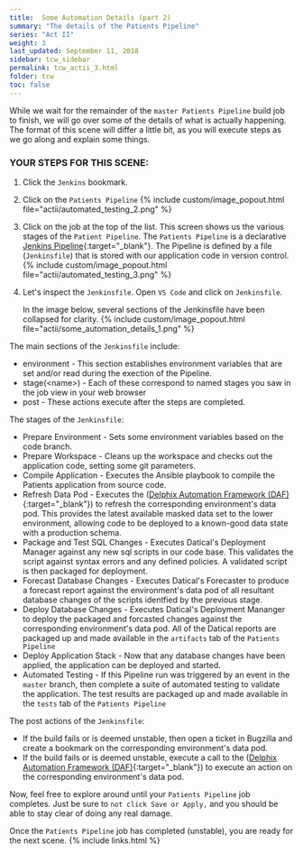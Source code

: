 ```yaml
---
title:  Some Automation Details (part 2)
summary: "The details of the Patients Pipeline"
series: "Act II"
weight: 3
last_updated: September 11, 2018
sidebar: tcw_sidebar
permalink: tcw_actii_3.html
folder: tcw
toc: false
---
```


While we wait for the remainder of the `master Patients Pipeline` build job to finish, we will go over some of the details of what is actually happening.
The format of this scene will differ a little bit, as you will execute steps as we go along and explain some things.

### YOUR STEPS FOR THIS SCENE:
1. Click the `Jenkins` bookmark. 
2. Click on the `Patients Pipeline`
   {% include custom/image_popout.html file="actii/automated_testing_2.png" %}
3. Click on the job at the top of the list.
This screen shows us the various stages of the `Patient Pipeline`.
The `Patients Pipeline` is a declarative [Jenkins Pipeline](https://jenkins.io/doc/book/pipeline/){:target="_blank"}.
The Pipeline is defined by a file (`Jenkinsfile`) that is stored with our application code in version control.
   {% include custom/image_popout.html file="actii/automated_testing_3.png" %}
4. Let's inspect the `Jenkinsfile`. Open `VS Code` and click on `Jenkinsfile`.
   
   In the image below, several sections of the Jenkinsfile have been collapsed for clarity.
   {% include custom/image_popout.html file="actii/some_automation_details_1.png" %}

The main sections of the `Jenkinsfile` include:

* environment - This section establishes environment variables that are set and/or read during the exection of the Pipeline.
* stage(&lt;name&gt;) - Each of these correspond to named stages you saw in the job view in your web browser 
* post - These actions execute after the steps are completed.

The stages of the `Jenkinsfile`:
* Prepare Environment - Sets some environment variables based on the code branch.
* Prepare Workspace - Cleans up the workspace and checks out the application code, setting some git parameters.
* Compile Application - Executes the Ansible playbook to compile the Patients application from source code.
* Refresh Data Pod - Executes the ([Delphix Automation Framework (DAF)](https://github.com/delphix/automation-framework){:target="_blank"}) to refresh the corresponding environment's data pod.
This provides the latest available masked data set to the lower environment, allowing code to be deployed to a known-good data state with a production schema.
* Package and Test SQL Changes - Executes Datical's Deployment Manager against any new sql scripts in our code base.
This validates the script against syntax errors and any defined policies. A validated script is then packaged for deployment.
* Forecast Database Changes - Executes Datical's Forecaster to produce a forecast report against the environment's data pod of all resultant database changes of the scripts identfied by the previous stage.
* Deploy Database Changes - Executes Datical's Deployment Mananger to deploy the packaged and forcasted changes against the corresponding environment's data pod.
All of the Datical reports are packaged up and made available in the `artifacts` tab of the `Patients Pipeline`
* Deploy Application Stack - Now that any database changes have been applied, the application can be deployed and started.
* Automated Testing - If this Pipeline run was triggered by an event in the `master` branch, then complete a suite of automated testing to validate the application.
The test results are packaged up and made available in the `tests` tab of the `Patients Pipeline`

The post actions of the `Jenkinsfile`:
* If the build fails or is deemed unstable, then open a ticket in Bugzilla and create a bookmark on the corresponding environment's data pod.
* If the build fails or is deemed unstable, execute a call to the ([Delphix Automation Framework (DAF)](https://github.com/delphix/automation-framework){:target="_blank"}) to execute an action on the corresponding environment's data pod.

Now, feel free to explore around until your `Patients Pipeline` job completes.
Just be sure to `not click Save or Apply,` and you should be able to stay clear of doing any real damage.

Once the `Patients Pipeline` job has completed (unstable), you are ready for the next scene.
{% include links.html %}